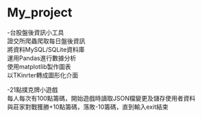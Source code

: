# My_project
-台股盤後資訊小工具  
證交所爬蟲爬取每日盤後資訊  
將資料MySQL/SQLite資料庫  
運用Pandas進行數據分析  
使用matplotlib製作圖表  
以TKinrter轉成圖形化介面  

-21點撲克牌小遊戲  
每人每次有100點籌碼，開始遊戲時讀取JSON檔變更及儲存使用者資料  
與莊家對戰獲勝+10點籌碼，落敗-10籌碼，直到輸入exit結束  
